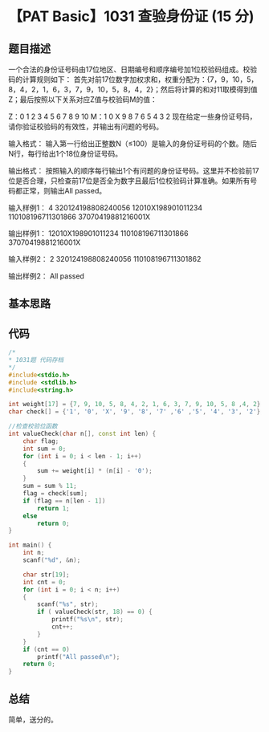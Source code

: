 # 【PAT Basic】1031 查验身份证 (15 分)

## 题目描述

一个合法的身份证号码由17位地区、日期编号和顺序编号加1位校验码组成。校验码的计算规则如下：
首先对前17位数字加权求和，权重分配为：{7，9，10，5，8，4，2，1，6，3，7，9，10，5，8，4，2}；然后将计算的和对11取模得到值Z；最后按照以下关系对应Z值与校验码M的值：

Z：0 1 2 3 4 5 6 7 8 9 10
M：1 0 X 9 8 7 6 5 4 3 2
现在给定一些身份证号码，请你验证校验码的有效性，并输出有问题的号码。

输入格式：
输入第一行给出正整数N（≤100）是输入的身份证号码的个数。随后N行，每行给出1个18位身份证号码。

输出格式：
按照输入的顺序每行输出1个有问题的身份证号码。这里并不检验前17位是否合理，只检查前17位是否全为数字且最后1位校验码计算准确。如果所有号码都正常，则输出All passed。

输入样例1：
4
320124198808240056
12010X198901011234
110108196711301866
37070419881216001X

输出样例1：
12010X198901011234
110108196711301866
37070419881216001X

输入样例2：
2
320124198808240056
110108196711301862

输出样例2：
All passed

## 基本思路

## 代码

```c++
/*
* 1031题 代码存档
*/
#include<stdio.h>
#include <stdlib.h>
#include<string.h>

int weight[17] = {7, 9, 10, 5, 8, 4, 2, 1, 6, 3, 7, 9, 10, 5, 8 ,4, 2};
char check[] = {'1', '0', 'X', '9', '8', '7' ,'6' ,'5', '4', '3', '2'};

//检查校验位函数
int valueCheck(char n[], const int len) {
    char flag;
    int sum = 0;
    for (int i = 0; i < len - 1; i++)
    {
        sum += weight[i] * (n[i] - '0');
    }
    sum = sum % 11;
    flag = check[sum];
    if (flag == n[len - 1])
        return 1;
    else 
        return 0;
}

int main() {
    int n;
    scanf("%d", &n);

    char str[19];
    int cnt = 0;
    for (int i = 0; i < n; i++)
    {
        scanf("%s", str);
        if ( valueCheck(str, 18) == 0) {
            printf("%s\n", str);
            cnt++;
        }
    }
    if (cnt == 0)
        printf("All passed\n");
    return 0;
}
```

## 总结

简单，送分的。